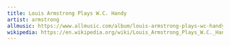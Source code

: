 ```yaml
---
title: Louis Armstrong Plays W.C. Handy
artist: armstrong
allmusic: https://www.allmusic.com/album/louis-armstrong-plays-wc-handy-mw0000649382
wikipedia: https://en.wikipedia.org/wiki/Louis_Armstrong_Plays_W.C._Handy
---
```

